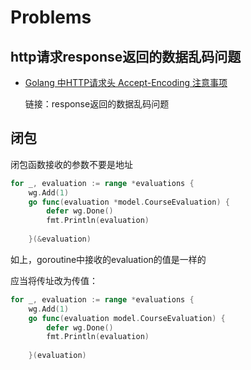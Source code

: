 # Problems

## http请求response返回的数据乱码问题

+   [Golang 中HTTP请求头 Accept-Encoding 注意事项](https://emacsist.github.io/2018/04/04/golang-中http请求头-accept-encoding-注意事项/)

    链接：response返回的数据乱码问题

## 闭包

闭包函数接收的参数不要是地址

```go
for _, evaluation := range *evaluations {
	wg.Add(1)
	go func(evaluation *model.CourseEvaluation) {
		defer wg.Done()
        fmt.Println(evaluation)
		
	}(&evaluation)
```

如上，goroutine中接收的evaluation的值是一样的

应当将传址改为传值：


```go
for _, evaluation := range *evaluations {
	wg.Add(1)
	go func(evaluation model.CourseEvaluation) {
		defer wg.Done()
        fmt.Println(evaluation)
		
	}(evaluation)
```